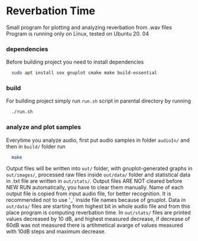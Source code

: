 # Reverbation Time
Small program for plotting and analyzing reverbation from .wav files
Program is running only on Linux, tested on Ubuntu 20. 04

### dependencies
Before building project you need to install dependencies
```sh
  sudo apt install sox gnuplot cmake make build-essential
  ```

### build
For building project simply run `run.sh` script in parental directory by running
```sh
  ./run.sh
  ```
### analyze and plot samples
Everytime you analyze audio, first put audio samples in folder `audioIn/`
and then in `build/` folder run 
```sh
  make
  ```
Output files will be written into `out/` folder, with gnuplot-generated graphs in `out/images/`, processed raw files inside `out/data/` folder
and statistical data in .txt file are written in `out/stats/`. Output files ARE NOT cleared before NEW RUN automatically, you have to clear them manually. 
Name of each output file is copied from input audio file, for better recognition. It is recommended not to use '_' inside file names because of gnuplot. 
Data in `out/data/` files are starting from highest bit in whole audio file and from this place program is computing reverbation time. In `out/stats/` files are printed values decreased by 10 dB, and highest
measured decrease, if decrease of 60dB was not measured there is artihmetical avarge of values measured with 10dB steps and maximum decrease.
